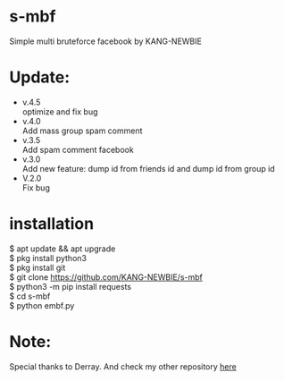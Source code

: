 # s-mbf
Simple multi bruteforce facebook by KANG-NEWBIE<br>
# Update:
- v.4.5<br>
optimize and fix bug
- v.4.0<br>
Add mass group spam comment
- v.3.5<br>
Add spam comment facebook
- v.3.0<br>
Add new feature: dump id from friends id and dump id from group id<br>
- V.2.0<br>
Fix bug

# installation
$ apt update && apt upgrade<br>$ pkg install python3<br>$ pkg install git<br>$ git clone https://github.com/KANG-NEWBIE/s-mbf<br>$ python3 -m pip install requests<br>$ cd s-mbf<br>$ python embf.py<br>
<h1>Note:</h1>
Special thanks to Derray. And check my other repository <a href="https://github.com/KANG-NEWBIE?tab=repositories">here</a>
